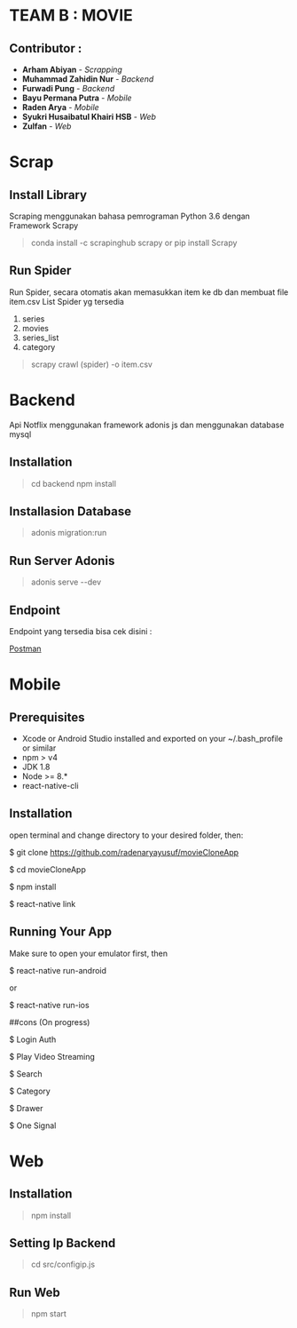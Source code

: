 # TEAM B : MOVIE

## Contributor : 
* **Arham Abiyan** - *Scrapping*
* **Muhammad Zahidin Nur** - *Backend*
* **Furwadi Pung** - *Backend*
* **Bayu Permana Putra** - *Mobile*
* **Raden Arya** - *Mobile*
* **Syukri Husaibatul Khairi HSB** - *Web*
* **Zulfan** - *Web*

# Scrap

## Install Library

Scraping menggunakan bahasa pemrograman Python 3.6 dengan Framework Scrapy

> conda install -c scrapinghub scrapy
or
> pip install Scrapy

## Run Spider

Run Spider, secara otomatis akan memasukkan item ke db dan membuat file item.csv
List Spider yg tersedia
1. series
2. movies
3. series_list
4. category
	
> scrapy crawl (spider) -o item.csv

# Backend

Api Notflix menggunakan framework adonis js dan menggunakan database mysql

## Installation

> cd backend
> npm install

## Installasion Database

> adonis migration:run

## Run Server Adonis

> adonis serve --dev

## Endpoint 
Endpoint yang tersedia bisa cek disini :

[Postman](https://documenter.getpostman.com/view/5526317/Rzn6vi31)

# Mobile

## Prerequisites

- Xcode or Android Studio installed and exported on your ~/.bash_profile or similar
- npm > v4
- JDK 1.8
- Node >= 8.*
- react-native-cli

## Installation

open terminal and change directory to your desired folder, then:

$ git clone https://github.com/radenaryayusuf/movieCloneApp

$ cd movieCloneApp

$ npm install

$ react-native link


## Running Your App

Make sure to open your emulator first, then

$ react-native run-android

or

$ react-native run-ios


##cons (On progress)

$ Login Auth

$ Play Video Streaming

$ Search

$ Category

$ Drawer

$ One Signal


# Web

## Installation

> npm install

## Setting Ip Backend

> cd src/configip.js

## Run Web

> npm start


 

